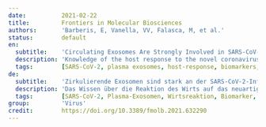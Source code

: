 ```yaml
---
date:          2021-02-22
title:         Frontiers in Molecular Biosciences
authors:       'Barberis, E, Vanella, VV, Falasca, M, et al.'
status:        default
en:
  subtitle:    'Circulating Exosomes Are Strongly Involved in SARS-CoV-2 Infection'
  description: 'Knowledge of the host response to the novel coronavirus SARS-CoV-2 remains limited, hindering the understanding of COVID-19 pathogenesis and the development of therapeutic strategies. During the course of a viral infection, host cells release exosomes and other extracellular vesicles carrying viral and host components that can modulate the immune response. The present study used a shotgun proteomic approach to map the host circulating exosomes’ response to SARS-CoV-2 infection. We investigated how SARS-CoV-2 infection modulates exosome content, exosomes’ involvement in disease progression, and the potential use of plasma exosomes as biomarkers of disease severity. A proteomic analysis of patient-derived exosomes identified several molecules involved in the immune response, inflammation, and activation of the coagulation and complement pathways, which are the main mechanisms of COVID-19–associated tissue damage and multiple organ dysfunctions. In addition, several potential biomarkers—such as fibrinogen, fibronectin, complement C1r subcomponent and serum amyloid P-component—were shown to have a diagnostic feature presenting an area under the curve (AUC) of almost 1. Proteins correlating with disease severity were also detected. Moreover, for the first time, we identified the presence of SARS-CoV-2 RNA in the exosomal cargo, which suggests that the virus might use the endocytosis route to spread infection. Our findings indicate circulating exosomes’ significant contribution to several processes—such as inflammation, coagulation, and immunomodulation—during SARS-CoV-2 infection. The study’s data are available via ProteomeXchange with the identifier PXD021144.'
  tags:        [SARS-CoV-2, plasma exosomes, host-response, biomarkers, proteomics]
de:
  subtitle:    'Zirkulierende Exosomen sind stark an der SARS-CoV-2-Infektion beteiligt'
  description: 'Das Wissen über die Reaktion des Wirts auf das neuartige Coronavirus SARS-CoV-2 ist nach wie vor begrenzt, was das Verständnis der Pathogenese von COVID-19 und die Entwicklung therapeutischer Strategien behindert. Im Verlauf einer Virusinfektion setzen Wirtszellen Exosomen und andere extrazelluläre Vesikel frei, die Virus- und Wirtsbestandteile enthalten und die Immunreaktion modulieren können. In der vorliegenden Studie wurde ein Shotgun-Proteom-Ansatz verwendet, um die Reaktion der zirkulierenden Wirtsexosomen auf eine SARS-CoV-2-Infektion zu erfassen. Wir untersuchten, wie die SARS-CoV-2-Infektion den Exosomengehalt moduliert, die Beteiligung von Exosomen am Krankheitsverlauf und die mögliche Verwendung von Plasma-Exosomen als Biomarker für den Schweregrad der Erkrankung. Bei einer proteomischen Analyse der von Patienten stammenden Exosomen wurden mehrere Moleküle identifiziert, die an der Immunreaktion, der Entzündung und der Aktivierung der Gerinnungs- und Komplementwege beteiligt sind, die die Hauptmechanismen der COVID-19-assoziierten Gewebeschäden und der Funktionsstörungen mehrerer Organe darstellen. Darüber hinaus wurde gezeigt, dass mehrere potenzielle Biomarker - wie Fibrinogen, Fibronektin, die Komplement-C1r-Subkomponente und die Serum-Amyloid-P-Komponente - ein diagnostisches Merkmal mit einer Fläche unter der Kurve (AUC) von fast 1 aufweisen. Es wurden auch Proteine entdeckt, die mit dem Schweregrad der Erkrankung korrelieren. Darüber hinaus konnten wir zum ersten Mal SARS-CoV-2-RNA in der exosomalen Fracht nachweisen, was darauf hindeutet, dass das Virus den Weg der Endozytose zur Verbreitung der Infektion nutzen könnte. Unsere Ergebnisse deuten darauf hin, dass zirkulierende Exosomen während einer SARS-CoV-2-Infektion einen wichtigen Beitrag zu verschiedenen Prozessen wie Entzündung, Blutgerinnung und Immunmodulation leisten. Die Daten der Studie sind über ProteomeXchange mit der Kennung PXD021144 verfügbar.' 
  tags:        [SARS-CoV-2, Plasma-Exosomen, Wirtsreaktion, Biomarker, Proteomik]
group:         'Virus'
credit:        https://doi.org/10.3389/fmolb.2021.632290
---
```

